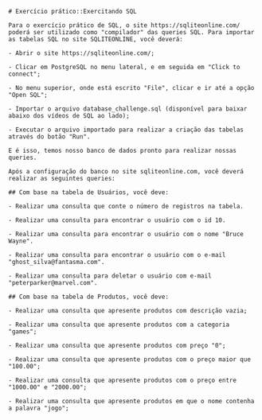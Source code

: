     # Exercício prático::Exercitando SQL

    Para o exercício prático de SQL, o site https://sqliteonline.com/ poderá ser utilizado como "compilador" das queries SQL. Para importar as tabelas SQL no site SQLITEONLINE, você deverá:

    - Abrir o site https://sqliteonline.com/;

    - Clicar em PostgreSQL no menu lateral, e em seguida em "Click to connect";

    - No menu superior, onde está escrito "File", clicar e ir até a opção "Open SQL";

    - Importar o arquivo database_challenge.sql (disponível para baixar abaixo dos vídeos de SQL ao lado);

    - Executar o arquivo importado para realizar a criação das tabelas através do botão "Run".

    E é isso, temos nosso banco de dados pronto para realizar nossas queries.

    Após a configuração do banco no site sqliteonline.com, você deverá realizar as seguintes queries:

    ## Com base na tabela de Usuários, você deve:

    - Realizar uma consulta que conte o número de registros na tabela.

    - Realizar uma consulta para encontrar o usuário com o id 10.

    - Realizar uma consulta para encontrar o usuário com o nome "Bruce Wayne".

    - Realizar uma consulta para encontrar o usuário com o e-mail "ghost_silva@fantasma.com".

    - Realizar uma consulta para deletar o usuário com e-mail "peterparker@marvel.com".

    ## Com base na tabela de Produtos, você deve:

    - Realizar uma consulta que apresente produtos com descrição vazia;

    - Realizar uma consulta que apresente produtos com a categoria "games";

    - Realizar uma consulta que apresente produtos com preço "0";

    - Realizar uma consulta que apresente produtos com o preço maior que "100.00";

    - Realizar uma consulta que apresente produtos com o preço entre "1000.00" e "2000.00";

    - Realizar uma consulta que apresente produtos em que o nome contenha a palavra "jogo";